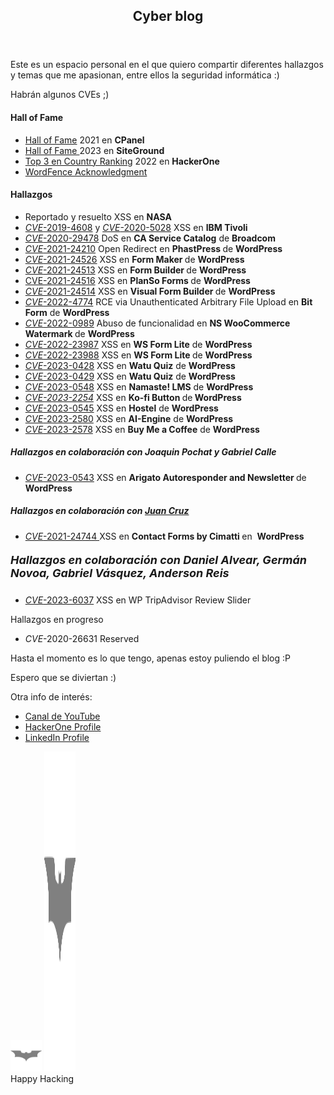 <article id="post-2" class="post-2 page type-page status-publish has-post-thumbnail" itemtype="https://schema.org/CreativeWork" itemscope="">
  <div class="inside-article">
    <header class="entry-header">
      <h1 class="entry-title" itemprop="headline">Cyber blog</h1>
    </header>
    <div class="entry-content" itemprop="text">
      <p>Este es un espacio personal en el que quiero compartir diferentes hallazgos y temas que me apasionan, entre ellos la seguridad informática :)</p>
      <p>Habrán algunos CVEs ;)</p>
      <h4 class="wp-block-heading">Hall of Fame</h4>
      <ul class="wp-block-list">
        <li><a rel="noreferrer noopener" href="https://cpanel.net/cpanel-security-hall-of-fame/" data-type="URL" data-id="https://cpanel.net/cpanel-security-hall-of-fame/" target="_blank">Hall of Fame</a> 2021 en <strong>CPanel</strong></li>
        <li><a href="https://es.siteground.com/viewtos/responsible_disclosure_policy?scid=&amp;lang=es_ES" target="_blank" rel="noreferrer noopener">Hall of Fame </a>2023 en <strong>SiteGround</strong></li>
        <li><a rel="noreferrer noopener" href="https://hackerone.com/leaderboard/country?year=2022&amp;country=CO" target="_blank">Top 3 en Country Ranking</a> 2022 en <strong>HackerOne</strong></li>
        <li><a href="https://www.wordfence.com/threat-intel/vulnerabilities/researchers/felipe-restrepo-rodriguez">WordFence Acknowledgment </a></li>
      </ul>
      <h4 class="wp-block-heading" id="hallazgos">Hallazgos</h4>
      <ul class="wp-block-list">
        <li>Reportado y resuelto XSS en <strong>NASA</strong></li>
        <li><a rel="noreferrer noopener" href="https://www.ibm.com/support/pages/security-bulletin-ibm-workload-scheduler-vulnerable-cve-2019-4608-and-cve-2020-5028" target="_blank"><em>CVE</em>-2019-4608</a> y <a rel="noreferrer noopener" href="https://www.ibm.com/support/pages/security-bulletin-ibm-workload-scheduler-vulnerable-cve-2019-4608-and-cve-2020-5028" target="_blank"><em>CVE</em>-2020-5028</a> XSS en <strong>IBM Tivoli</strong></li>
        <li><a rel="noreferrer noopener" href="https://support.broadcom.com/security-advisory/content/security-advisories/CA20201215-01-Security-Notice-for-CA-Service-Catalog/ESDSA16810" target="_blank"><em>CVE</em>-2020-29478</a> DoS en <strong>CA Service Catalog</strong> de <strong>Broadcom</strong></li>
        <li><a rel="noreferrer noopener" href="https://wpscan.com/vulnerability/9b3c5412-8699-49e8-b60c-20d2085857fb" target="_blank"><em>CVE</em>-2021-24210</a> Open Redirect en <strong>PhastPress </strong>de <strong>WordPress</strong></li>
        <li><a rel="noreferrer noopener" href="https://wpscan.com/vulnerability/17287d8a-ba27-42dc-9370-a931ef404995" target="_blank"><em>CVE</em>-2021-24526</a> XSS en <strong>Form Maker </strong>de <strong>WordPress</strong></li>
        <li><a rel="noreferrer noopener" href="https://wpscan.com/vulnerability/a1dc0ea9-51dd-43c3-bfd9-c5106193aeb6" data-type="URL" data-id="https://wpscan.com/vulnerability/a1dc0ea9-51dd-43c3-bfd9-c5106193aeb6" target="_blank"><em>CVE</em>-2021-24513</a> XSS en <strong>Form Builder </strong>de <strong>WordPress</strong></li>
        <li><a rel="noreferrer noopener" href="https://wpscan.com/vulnerability/88d70e35-4c22-4bc7-b1a5-24068d55257c" target="_blank">CVE-2021-24516</a> XSS en <strong>PlanSo Forms </strong>de <strong>WordPress</strong></li>
        <li><a rel="noreferrer noopener" href="https://wpscan.com/vulnerability/0afa78d3-2403-4e0c-8f16-5b7874b03cd2" target="_blank"><em>CVE</em>-2021-24514</a> XSS en <strong>Visual Form Builder </strong>de <strong>WordPress</strong></li>
        <li><a href="https://wpscan.com/vulnerability/2ae5c375-a6a0-4c0b-a9ef-e4d2a28bce5e" data-type="URL" data-id="https://wpscan.com/vulnerability/2ae5c375-a6a0-4c0b-a9ef-e4d2a28bce5e" target="_blank" rel="noreferrer noopener"><em>CVE</em>-2022-4774</a> RCE via Unauthenticated Arbitrary File Upload en <strong>Bit Form</strong> de <strong>WordPress</strong></li>
        <li><a rel="noreferrer noopener" href="https://wpscan.com/vulnerability/a6bfc150-8e3f-4b2d-a6e1-09406af41dd4" target="_blank"><em>CVE</em>-2022-0989</a> Abuso de funcionalidad en <strong>NS WooCommerce Watermark </strong>de <strong>WordPress</strong></li>
        <li><a rel="noreferrer noopener" href="https://wpscan.com/vulnerability/1697351b-c201-4e85-891e-94fdccbdfb55" target="_blank"><em>CVE</em>-2022-23987</a> XSS en <strong>WS Form Lite</strong> de <strong>WordPress</strong></li>
        <li><a rel="noreferrer noopener" href="https://wpscan.com/vulnerability/9d5738f9-9a2e-4878-8a03-745894420bf6" target="_blank"><em>CVE</em>-2022-23988</a> XSS en <strong>WS Form Lite </strong>de <strong>WordPress</strong></li>
        <li><a rel="noreferrer noopener" href="https://wpscan.com/vulnerability/c933460b-f77d-4986-9f5a-32d9f3f8b412" target="_blank"><em>CVE</em>-2023-0428</a> XSS en <strong>Watu Quiz</strong> de <strong>WordPress</strong></li>
        <li><a rel="noreferrer noopener" href="https://wpscan.com/vulnerability/67d84549-d368-4504-9fa9-b1fce63cb967" target="_blank"><em>CVE</em>-2023-0429</a> XSS en <strong>Watu Quiz</strong> de <strong>WordPress</strong></li>
        <li><a rel="noreferrer noopener" href="https://cve.mitre.org/cgi-bin/cvename.cgi?name=CVE-2023-0548" target="_blank"><em>CVE</em>-2023-0548</a> XSS en <strong>Namaste! LMS</strong> de <strong>WordPress</strong></li>
        <li><em><a href="http://CVE-2023-0545https://wpscan.com/vulnerability/b604afc8-61d0-4e98-8950-f3d29f9e9ee1" target="_blank" rel="noreferrer noopener">CVE-2023-2254</a></em> XSS en <strong>Ko-fi Button </strong>de<strong> WordPress</strong></li>
        <li><a rel="noreferrer noopener" href="https://cve.mitre.org/cgi-bin/cvename.cgi?name=CVE-2023-0545" target="_blank"><em>CVE</em>-2023-0545</a> XSS en <strong>Hostel</strong> de <strong>WordPress</strong></li>
        <li><a href="https://wpscan.com/vulnerability/7ee1efb1-9969-40b2-8ab2-ea427091bbd8" target="_blank" rel="noreferrer noopener"><em>CVE</em>-2023-2580</a> XSS en <strong>AI-Engine</strong> de <strong>WordPress</strong></li>
        <li><a href="https://wpscan.com/vulnerability/4dad1c0d-bcf9-4486-bd8e-387ac8e6c892" target="_blank" rel="noreferrer noopener"><em>CVE</em>-2023-2578</a> XSS en <strong>Buy Me a Coffee</strong> de <strong>WordPress</strong></li>
      </ul>
      <h5 class="wp-block-heading">Hallazgos en colaboración con Joaquin Pochat y Gabriel Calle</h5>
      <ul class="wp-block-list">
        <li><a rel="noreferrer noopener" href="https://cve.mitre.org/cgi-bin/cvename.cgi?name=CVE-2023-0543" target="_blank"><em>CVE</em>-2023-0543</a> XSS en <strong>Arigato Autoresponder and Newsletter </strong>de <strong>WordPress</strong></li>
      </ul>
      <h5 class="wp-block-heading has-medium-font-size" id="hallazgos-en-colaboracion-con-juan-cruz">Hallazgos en colaboración con <a rel="noreferrer noopener" href="https://juansec.github.io/" target="_blank">Juan Cruz</a></h5>
      <ul class="wp-block-list">
        <li><a href="https://wpscan.com/vulnerability/702a4283-1fd6-4186-9db7-6ad387d714ea" target="_blank" rel="noreferrer noopener"><em>CVE</em>-2021-24744 </a>XSS en <strong>Contact Forms by Cimatti </strong>en &nbsp;<strong>WordPress</strong></li>
      </ul>
      <h5 class="wp-block-heading has-medium-font-size"><span style="font-family: Inter, sans-serif;font-size: 18px">Hallazgos en colaboración con Daniel Alvear, Germán Novoa, Gabriel Vásquez, Anderson Reis</span></h5>
      <ul class="wp-block-list">
        <li><a href="https://wpscan.com/vulnerability/753df046-9fd7-4d15-9114-45cde6d6539b/"><em>CVE</em>-2023-6037</a> XSS en WP TripAdvisor Review Slider</li>
      </ul>
      <p class="has-medium-font-size">Hallazgos en progreso</p>
      <ul class="wp-block-list">
        <li><em>CVE</em>-2020-26631 Reserved</li>
      </ul>
      <p>Hasta el momento es lo que tengo, apenas estoy puliendo el blog :P</p>
      <p>Espero que se diviertan :)</p>
      <p>Otra info de interés:</p>
      <ul class="wp-block-list">
        <li><a rel="noreferrer noopener" href="https://www.youtube.com/playlist?list=PLG8BBKeuZziuQKE_xHtQbinoGzjOrALCY" target="_blank">Canal de YouTube</a></li>
        <li><a rel="noreferrer noopener" href="https://hackerone.com/pfelilpe" target="_blank">HackerOne Profile</a></li>
        <li><a href="https://www.linkedin.com/in/felipe-restrepo-rodriguez/" target="_blank" rel="noreferrer noopener">LinkedIn Profile</a></li>
      </ul>
      <p class="has-text-align-center">
        <img decoding="async" class="wp-image-29 lazyloaded" style="width: 50px" src="cropped-batman.png" data-src="cropped-batman.png" alt="">
        <noscript>
          <img fetchpriority="high" decoding="async" width="512" height="512" class="wp-image-29 lazyload" style="width: 50px" src="cropped-batman.png" alt="" sizes="(max-width: 512px) 100vw, 512px" />
        </noscript>
        <br>Happy Hacking
      </p>
    </div>
  </div>
</article>
